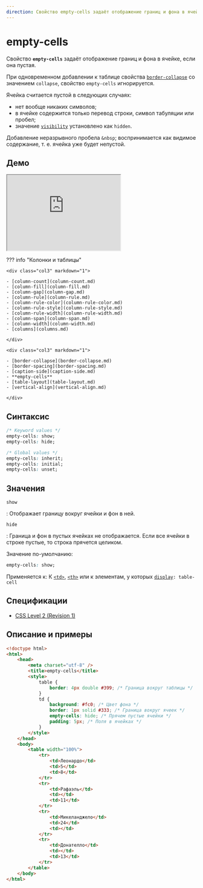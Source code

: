 ```yaml
---
direction: Свойство empty-cells задаёт отображение границ и фона в ячейке, если она пустая
---
```


# empty-cells

Свойство **`empty-cells`** задаёт отображение границ и фона в ячейке, если она пустая.

При одновременном добавлении к таблице свойства [`border-collapse`](border-collapse.md) со значением `collapse`, свойство `empty-cells` игнорируется.

Ячейка считается пустой в следующих случаях:

-   нет вообще никаких символов;
-   в ячейке содержится только перевод строки, символ табуляции или пробел;
-   значение [`visibility`](visibility.md) установлено как `hidden`.

Добавление неразрывного пробела `&nbsp`; воспринимается как видимое содержание, т. е. ячейка уже будет непустой.

## Демо

<iframe class="interactive is-default-height" height="200" src="https://interactive-examples.mdn.mozilla.net/pages/css/empty-cells.html" title="MDN Web Docs Interactive Example" loading="lazy" data-readystate="complete"></iframe>

??? info "Колонки и таблицы"

    <div class="col3" markdown="1">

    - [column-count](column-count.md)
    - [column-fill](column-fill.md)
    - [column-gap](column-gap.md)
    - [column-rule](column-rule.md)
    - [column-rule-color](column-rule-color.md)
    - [column-rule-style](column-rule-style.md)
    - [column-rule-width](column-rule-width.md)
    - [column-span](column-span.md)
    - [column-width](column-width.md)
    - [columns](columns.md)

    </div>

    <div class="col3" markdown="1">

    - [border-collapse](border-collapse.md)
    - [border-spacing](border-spacing.md)
    - [caption-side](caption-side.md)
    - **empty-cells**
    - [table-layout](table-layout.md)
    - [vertical-align](vertical-align.md)

    </div>

## Синтаксис

```css
/* Keyword values */
empty-cells: show;
empty-cells: hide;

/* Global values */
empty-cells: inherit;
empty-cells: initial;
empty-cells: unset;
```

## Значения

`show`

: Отображает границу вокруг ячейки и фон в ней.

`hide`

: Граница и фон в пустых ячейках не отображается. Если все ячейки в строке пустые, то строка прячется целиком.

Значение по-умолчанию:

```css
empty-cells: show;
```

Применяется к: К [`<td>`](../html/td.md), [`<th>`](../html/th.md) или к элементам, у которых [`display`](display.md)`: table-cell`

## Спецификации

-   [CSS Level 2 (Revision 1)](http://www.w3.org/TR/CSS2/tables.html#empty-cells)

## Описание и примеры

```html
<!doctype html>
<html>
    <head>
        <meta charset="utf-8" />
        <title>empty-cells</title>
        <style>
            table {
                border: 4px double #399; /* Граница вокруг таблицы */
            }
            td {
                background: #fc0; /* Цвет фона */
                border: 1px solid #333; /* Граница вокруг ячеек */
                empty-cells: hide; /* Прячем пустые ячейки */
                padding: 5px; /* Поля в ячейках */
            }
        </style>
    </head>
    <body>
        <table width="100%">
            <tr>
                <td>Леонардо</td>
                <td>5</td>
                <td>8</td>
            </tr>
            <tr>
                <td>Рафаэль</td>
                <td></td>
                <td>11</td>
            </tr>
            <tr>
                <td>Микеланджело</td>
                <td>24</td>
                <td></td>
            </tr>
            <tr>
                <td>Донателло</td>
                <td></td>
                <td>13</td>
            </tr>
        </table>
    </body>
</html>
```
